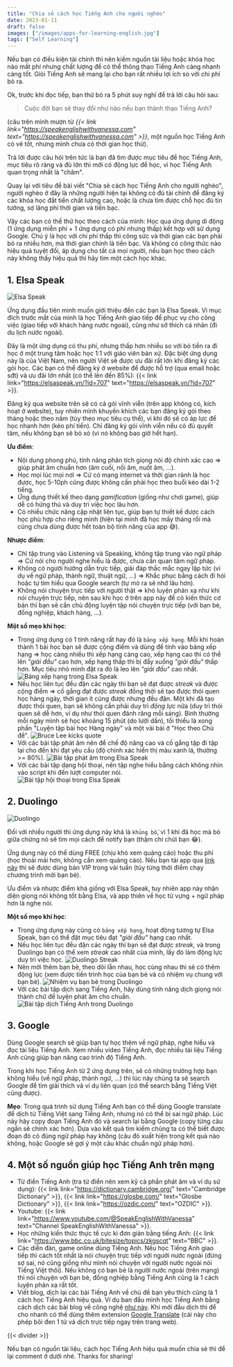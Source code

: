 ```yaml
---
title: "Chia sẻ cách học Tiếng Anh cho người nghèo"
date: 2023-01-11
draft: false
images: ["/images/apps-for-learning-english.jpg"]
tags: ["Self Learning"]
---
```


Nếu bạn có điều kiện tài chính thì nên kiếm nguồn tài liệu hoặc khóa học nào mất phí nhưng chất lượng để có thể thông thạo Tiếng Anh càng nhanh càng tốt. Giỏi Tiếng Anh sẽ mang lại cho bạn rất nhiều lợi ích so với chi phí bỏ ra.

Ok, trước khi đọc tiếp, bạn thử bỏ ra 5 phút suy nghĩ để trả lời câu hỏi sau:

> Cuộc đời bạn sẽ thay đổi như nào nếu bạn thành thạo Tiếng Anh?

(câu trên mình mượn từ _{{< link link="https://speakenglishwithvanessa.com" text="https://speakenglishwithvanessa.com" >}}_, một nguồn học Tiếng Anh có vẻ tốt, nhưng mình chưa có thời gian học thử).

Trả lời được câu hỏi trên tức là bạn đã tìm được mục tiêu để học Tiếng Anh, mục tiêu rõ ràng và đủ lớn thì mới có động lực để học, vì học Tiếng Anh quan trọng nhất là "chăm".

Quay lại với tiêu đề bài viết "Chia sẻ cách học Tiếng Anh cho người nghèo", người nghèo ở đây là những người hiện tại không có đủ tài chính để đăng ký các khóa học đắt tiền chất lượng cao, hoặc là chưa tìm được chỗ học đủ tin tưởng, sợ lãng phí thời gian và tiền bạc.

Vậy các bạn có thể thử học theo cách của mình: Học qua ứng dụng di động (1 ứng dụng miễn phí + 1 ứng dụng có phí nhưng thấp) kết hợp với sử dụng Google. Chú ý là học với chi phí thấp thì công sức và thời gian các bạn phải bỏ ra nhiều hơn, mà thời gian chính là tiền bạc. Và không có công thức nào hiệu quả tuyệt đối, áp dụng cho tất cả mọi người, nếu bạn học theo cách này không thấy hiệu quả thì hãy tìm một cách học khác.

## 1. Elsa Speak

![Elsa Speak](/images/elsa-speak-logo.png)

Ứng dụng đầu tiên mình muốn giới thiệu đến các bạn là Elsa Speak.
Vì mục đích trước mắt của mình là học Tiếng Anh giao tiếp để phục vụ cho công việc (giao tiếp với khách hàng nước ngoài), cũng như sở thích cá nhân (đi du lịch nước ngoài).

Đây là một ứng dụng có thu phí, nhưng thấp hơn nhiều so với bỏ tiền ra đi học ở một trung tâm hoặc học 1:1 với giáo viên bản xứ.
Đặc biệt ứng dụng này là của Việt Nam, nên người Việt sẽ được ưu đãi rất lớn khi đăng ký các gói học. Các bạn có thể đăng ký ở website để được hỗ trợ (qua email hoặc sđt) và ưu đãi lớn nhất (có thể lên đến 85%): {{< link link="https://elsaspeak.vn/?id=707" text="https://elsaspeak.vn/?id=707" >}}.

Đăng ký qua website trên sẽ có cả gói vĩnh viễn (trên app không có, kích hoạt ở website), tuy nhiên mình khuyến khích các bạn đăng ký gói theo tháng hoặc theo năm (tùy theo mục tiêu cụ thể), vì khi đó sẽ có áp lực để học nhanh hơn (kẻo phí tiền). Chỉ đăng ký gói vĩnh viễn nếu có đủ quyết tâm, nếu không bạn sẽ bỏ xó (vì nó không bao giờ hết hạn).

**Ưu điểm**:

- Nội dung phong phú, tính năng phân tích giọng nói độ chính xác cao => giúp phát âm chuẩn hơn (âm cuối, nối âm, nuốt âm, ...).
- Học mọi lúc mọi nơi => Cứ có mạng internet và thời gian rảnh là học được, học 5-10ph cũng được không cần phải học theo buổi kéo dài 1-2 tiếng.
- Ứng dụng thiết kế theo dạng _gamification_ (giống như chơi game), giúp dễ có hứng thú và duy trì việc học lâu hơn.
- Có nhiều chức năng cập nhật liên tục, giúp bạn tự thiết kế được cách học phù hợp cho riêng mình (hiện tại mình đã học mấy tháng rồi mà cũng chưa dùng được hết toàn bộ tính năng của app 😅).

**Nhược điểm**:

- Chỉ tập trung vào Listening và Speaking, không tập trung vào ngữ pháp => Cứ nói cho người nghe hiểu là được, chưa cần quan tâm ngữ pháp.
- Không có người hướng dẫn trực tiếp, giải đáp thắc mắc ngay lập tức (ví dụ về ngữ pháp, thành ngữ, thuật ngữ, ...) => Khắc phục bằng cách đi hỏi hoặc tự tìm hiểu qua Google search (tự mò ra sẽ nhớ lâu hơn).
- Không nói chuyện trực tiếp với người thật => khó luyện phản xạ như khi nói chuyện trực tiếp, nên sau khi học ở trên app này để có kiến thức cơ bản thì bạn sẽ cần chủ động luyện tập nói chuyện trực tiếp (với bạn bè, đồng nghiệp, khách hàng, ...).

**Một số mẹo khi học**:

- Trong ứng dụng có 1 tính năng rất hay đó là `bảng xếp hạng`. Mỗi khi hoàn thành 1 bài học bạn sẽ được cộng điểm và dùng để tính vào bảng xếp hạng => học càng nhiều thì xếp hạng càng cao, xếp hạng cao thì có thể lên _"giải đấu"_ cao hơn, xếp hạng thấp thì bị đẩy xuống _"giải đấu"_ thấp hơn. Mục tiêu nhỏ mình đặt ra đó là leo lên _"giải đấu"_ cao nhất.
  ![Bảng xếp hạng trong Elsa Speak](/images/elsa-speak-bang-xep-hang.jpg)
- Nếu học liên tục đều đặn các ngày thì bạn sẽ đạt được _streak_ và được cộng điểm => cố gắng đạt được _streak_ đồng thời sẽ tạo được thói quen học hàng ngày, thời gian ít cũng được nhưng đều đặn. Một khi đã tạo được thói quen, bạn sẽ không cần phải duy trì _động lực_ nữa (duy trì thói quen sẽ dễ hơn, ví dụ như thói quen đánh răng mỗi sáng). Bình thường mỗi ngày mình sẽ học khoảng 15 phút (do lười dần), tối thiểu là xong phần "Luyện tập bài học Hàng ngày" và một vài bài ở "Học theo Chủ đề".
  ![Bruce Lee kicks quote](/images/bruce-lee-kicks-quote.jpg)
- Với các bài tập phát âm nên để chế độ nâng cao và cố gắng tập đi tập lại cho đến khi đạt yêu cầu (độ chính xác hiển thị màu xanh lá, thường >= 80%).
  ![Bài tập phát âm trong Elsa Speak](/images/elsa-speak-bai-tap-phat-am.jpg)
- Với các bài tập dạng hội thoại, nên tập nghe hiểu bằng cách không nhìn vào script khi đến lượt computer nói.
  ![Bài tập hội thoại trong Elsa Speak](/images/elsa-speak-bai-tap-hoi-thoai.jpg)

## 2. Duolingo

![Duolingo](/images/duolingo-logo.png)

Đối với nhiều người thì ứng dụng này khá là `khủng bố`, vì 1 khi đã học mà bỏ giữa chừng nó sẽ tìm mọi cách để notify bạn (thậm chí chửi bạn 😂).

Ứng dụng này có thể dùng FREE (chịu khó xem quảng cáo) hoặc thu phí (học thoải mái hơn, không cần xem quảng cáo). Nếu bạn tải app qua [link này](https://invite.duolingo.com/BDHTZTB5CWWKTPCW4SC7UAAYZI) thì sẽ được dùng bản VIP trong vài tuần (tùy từng thời điểm chạy chương trình mời bạn bè).

Ưu điểm và nhược điểm khá giống với Elsa Speak, tuy nhiên app này nhận diện giọng nói không tốt bằng Elsa, và app thiên về học từ vựng + ngữ pháp hơn là nghe nói.

**Một số mẹo khi học**:

- Trong ứng dụng này cũng có `bảng xếp hạng`, hoạt động tương tự Elsa Speak, bạn có thể đặt mục tiêu đạt _"giải đấu"_ hạng cao nhất.
- Nếu học liên tục đều đặn các ngày thì bạn sẽ đạt được _streak_, và trong Duolingo bạn có thể xem _streak_ cao nhất của mình, lấy đó làm động lực duy trì việc học.
  ![Duolingo Streak](/images/duolingo-streak.jpg)
- Nên mời thêm bạn bè, theo dõi lẫn nhau, học cùng nhau thì sẽ có thêm động lực (xem được tiến trình học của bạn bè và có nhiệm vụ chung với bạn bè).
  ![Nhiệm vụ bạn bè trong Duolingo](/images/duolingo-nhiem-vu-ban-be.jpg)
- Với các bài tập dịch sang Tiếng Anh, hãy dùng tính năng dịch giọng nói thành chữ để luyện phát âm cho chuẩn.
  ![Bài tập dịch Tiếng Anh trong Duolingo](/images/duolingo-bai-tap-dich-tieng-anh.jpg)

## 3. Google

Dùng Google search sẽ giúp bạn tự học thêm về ngữ pháp, nghe hiểu và đọc tài liệu Tiếng Anh. Xem nhiều video Tiếng Anh, đọc nhiều tài liệu Tiếng Anh cũng giúp bạn nâng cao trình độ Tiếng Anh.

Trong khi học Tiếng Anh từ 2 ứng dụng trên, sẽ có những trường hợp bạn không hiểu (về ngữ pháp, thành ngữ, ...) thì lúc này chúng ta sẽ search Google để tìm giải thích và ví dụ liên quan (có thể search bằng Tiếng Việt cũng được).

**Mẹo**: Trong quá trình sử dụng Tiếng Anh bạn có thể dùng Google translate để dịch từ Tiếng Việt sang Tiếng Anh, nhưng nó có thể bị sai ngữ pháp. Lúc này hãy copy đoạn Tiếng Anh đó và search lại bằng Google (copy từng câu ngắn sẽ chính xác hơn). Dựa vào kết quả tìm kiếm chúng ta có thể biết được đoạn đó có đúng ngữ pháp hay không (câu đó xuất hiện trong kết quả nào không, hoặc Google sẽ gợi ý một câu khác chuẩn ngữ pháp hơn).

## 4. Một số nguồn giúp học Tiếng Anh trên mạng

- Từ điển Tiếng Anh (tra từ điển nên xem kỹ cả phần phát âm và ví dụ sử dụng): {{< link link="https://dictionary.cambridge.org/" text="Cambridge Dictionary" >}}, {{< link link="https://glosbe.com/" text="Glosbe Dictionary" >}}, {{< link link="https://ozdic.com/" text="OZDIC" >}}.
- Youtube: {{< link link="https://www.youtube.com/@SpeakEnglishWithVanessa" text="Channel SpeakEnglishWithVanessa" >}}.
- Học những kiến thức thực tế cực kì đơn giản bằng tiếng Anh: {{< link link="https://www.bbc.co.uk/bitesize/topics/zkgscqt" text="BBC" >}}.
- Các diễn đàn, game online dùng Tiếng Anh. Nếu học Tiếng Anh giao tiếp thì cách tốt nhất là nói chuyện trực tiếp với người nước ngoài (đừng sợ sai, nó cũng giống như mình nói chuyện với người nước ngoài nói Tiếng Việt thôi). Nếu không có bạn bè là người nước ngoài (trên mạng) thì nói chuyện với bạn bè, đồng nghiệp bằng Tiếng Anh cũng là 1 cách luyện phản xạ rất tốt.
- Viết blog, dịch lại các bài Tiếng Anh về chủ đề bạn yêu thích cũng là 1 cách học Tiếng Anh hiệu quả. Ví dụ ban đầu mình học Tiếng Anh bằng cách dịch các bài blog về công nghệ [như&nbsp;này](/tags/english-translated). Khi mới đầu dịch thì để cho nhanh có thể dùng thêm extension [Google&nbsp;Translate](https://chrome.google.com/webstore/detail/google-translate/aapbdbdomjkkjkaonfhkkikfgjllcleb) (cái này cho phép bôi đen 1 từ và dịch trực tiếp ngay trên trang web).

{{< divider >}}

Nếu bạn có nguồn tài liệu, cách học Tiếng Anh hiệu quả muốn chia sẻ thì để lại comment ở dưới nhé. Thanks for sharing!
